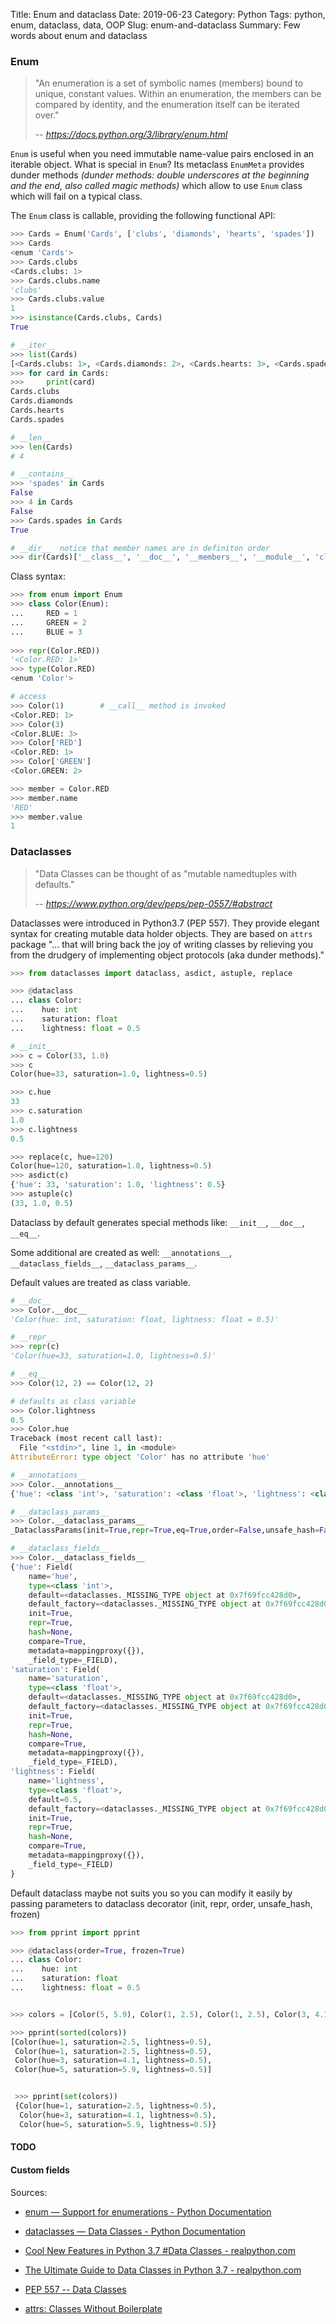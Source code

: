Title: Enum and dataclass
Date: 2019-06-23
Category: Python
Tags: python, enum, dataclass, data, OOP
Slug: enum-and-dataclass
Summary: Few words about enum and dataclass


### Enum

> "An enumeration is a set of symbolic names (members) bound to unique, constant values. Within an enumeration, the members can be compared by identity, and the enumeration itself can be iterated over."
>
> -- <cite>https://docs.python.org/3/library/enum.html</cite>

`Enum` is useful when you need immutable name-value pairs enclosed in an iterable object.
What is special in `Enum`? Its metaclass `EnumMeta` provides dunder methods *(dunder methods: double underscores at the beginning and the end, also called magic methods)* which allow to use `Enum` class which will fail on a typical class. 

The `Enum` class is callable, providing the following functional API:
```python
>>> Cards = Enum('Cards', ['clubs', 'diamonds', 'hearts', 'spades'])
>>> Cards
<enum 'Cards'>
>>> Cards.clubs                     
<Cards.clubs: 1>
>>> Cards.clubs.name                
'clubs'
>>> Cards.clubs.value               
1
>>> isinstance(Cards.clubs, Cards)
True 
```

```python
# __iter__
>>> list(Cards)                     
[<Cards.clubs: 1>, <Cards.diamonds: 2>, <Cards.hearts: 3>, <Cards.spades: 4>]
>>> for card in Cards:
>>>     print(card)
Cards.clubs
Cards.diamonds
Cards.hearts
Cards.spades

# __len__
>>> len(Cards)
# 4

# __contains__
>>> 'spades' in Cards 
False
>>> 4 in Cards 
False
>>> Cards.spades in Cards 
True

# __dir__  notice that member names are in definiton order
>>> dir(Cards)['__class__', '__doc__', '__members__', '__module__', 'clubs', 'diamonds', 'hearts', 'spades']
```

Class syntax:
```python
>>> from enum import Enum
>>> class Color(Enum):
...     RED = 1
...     GREEN = 2
...     BLUE = 3
    
>>> repr(Color.RED))
'<Color.RED: 1>'
>>> type(Color.RED)          
<enum 'Color'>

# access
>>> Color(1)        # __call__ method is invoked
<Color.RED: 1>
>>> Color(3)
<Color.BLUE: 3>
>>> Color['RED']
<Color.RED: 1>
>>> Color['GREEN']
<Color.GREEN: 2>

>>> member = Color.RED 
>>> member.name                     
'RED'
>>> member.value                    
1
```


### Dataclasses



> "Data Classes can be thought of as "mutable namedtuples with defaults."
>
> -- <cite>https://www.python.org/dev/peps/pep-0557/#abstract</cite>

Dataclasses were introduced in Python3.7 (PEP 557). They provide elegant syntax for creating mutable data holder objects.
They are based on `attrs` package "... that will bring back the joy of writing classes by relieving you from the drudgery of implementing object protocols (aka dunder methods)."


```python
>>> from dataclasses import dataclass, asdict, astuple, replace

>>> @dataclass
... class Color:
...    hue: int
...    saturation: float
...    lightness: float = 0.5

# __init__
>>> c = Color(33, 1.0)
>>> c
Color(hue=33, saturation=1.0, lightness=0.5)

>>> c.hue
33
>>> c.saturation
1.0
>>> c.lightness
0.5

>>> replace(c, hue=120)
Color(hue=120, saturation=1.0, lightness=0.5)
>>> asdict(c)
{'hue': 33, 'saturation': 1.0, 'lightness': 0.5}
>>> astuple(c)
(33, 1.0, 0.5)
```


Dataclass by default generates special methods like:  `__init__`, `__doc__`, `__eq__`.

Some additional are created as well: `__annotations__`, `__dataclass_fields__`, `__dataclass_params__`.

Default values are treated as class variable.

```python
# __doc__
>>> Color.__doc__
'Color(hue: int, saturation: float, lightness: float = 0.5)'

# __repr__
>>> repr(c)
'Color(hue=33, saturation=1.0, lightness=0.5)'

# __eq__
>>> Color(12, 2) == Color(12, 2)

# defaults as class variable
>>> Color.lightness
0.5
>>> Color.hue
Traceback (most recent call last):
  File "<stdin>", line 1, in <module>
AttributeError: type object 'Color' has no attribute 'hue'

# __annotations__
>>> Color.__annotations__
{'hue': <class 'int'>, 'saturation': <class 'float'>, 'lightness': <class 'float'>}

# __dataclass_params__
>>> Color.__dataclass_params__
_DataclassParams(init=True,repr=True,eq=True,order=False,unsafe_hash=False,frozen=False)

# __dataclass_fields__
>>> Color.__dataclass_fields__
{'hue': Field(
    name='hue',
    type=<class 'int'>,
    default=<dataclasses._MISSING_TYPE object at 0x7f69fcc428d0>,
    default_factory=<dataclasses._MISSING_TYPE object at 0x7f69fcc428d0>,
    init=True,
    repr=True,
    hash=None,
    compare=True,
    metadata=mappingproxy({}),
    _field_type=_FIELD),
'saturation': Field(
    name='saturation',
    type=<class 'float'>,
    default=<dataclasses._MISSING_TYPE object at 0x7f69fcc428d0>,
    default_factory=<dataclasses._MISSING_TYPE object at 0x7f69fcc428d0>,
    init=True,
    repr=True,
    hash=None,
    compare=True,
    metadata=mappingproxy({}),
    _field_type=_FIELD),
'lightness': Field(
    name='lightness',
    type=<class 'float'>,
    default=0.5,
    default_factory=<dataclasses._MISSING_TYPE object at 0x7f69fcc428d0>,
    init=True,
    repr=True,
    hash=None,
    compare=True,
    metadata=mappingproxy({}),
    _field_type=_FIELD)
}
```

Default dataclass maybe not suits you so you can modify it easily by passing parameters to dataclass decorator (init, repr, order, unsafe_hash, frozen)

```python
>>> from pprint import pprint

>>> @dataclass(order=True, frozen=True)
... class Color:
...    hue: int
...    saturation: float
...    lightness: float = 0.5


>>> colors = [Color(5, 5.9), Color(1, 2.5), Color(1, 2.5), Color(3, 4.1)]

>>> pprint(sorted(colors))
[Color(hue=1, saturation=2.5, lightness=0.5),
 Color(hue=1, saturation=2.5, lightness=0.5),
 Color(hue=3, saturation=4.1, lightness=0.5),
 Color(hue=5, saturation=5.9, lightness=0.5)]


 >>> pprint(set(colors))
 {Color(hue=1, saturation=2.5, lightness=0.5),
  Color(hue=3, saturation=4.1, lightness=0.5),
  Color(hue=5, saturation=5.9, lightness=0.5)}
```

#### TODO
#### Custom fields

Sources:

* [enum — Support for enumerations - Python Documentation](https://docs.python.org/3/library/enum.html)

* [dataclasses — Data Classes - Python Documentation](https://docs.python.org/3/library/dataclasses.html)

* [Cool New Features in Python 3.7 #Data Classes - realpython.com](https://realpython.com/python37-new-features/#data-classes)

* [The Ultimate Guide to Data Classes in Python 3.7 - realpython.com](https://realpython.com/python-data-classes/)

* [PEP 557 -- Data Classes](https://www.python.org/dev/peps/pep-0557/)

* [attrs: Classes Without Boilerplate](https://github.com/python-attrs/attrs)
